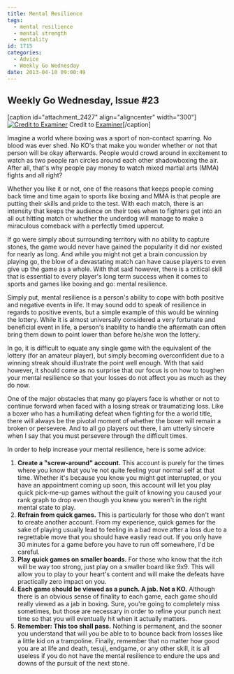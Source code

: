 ```yaml
---
title: Mental Resilience
tags:
  - mental resilience
  - mental strength
  - mentality
id: 1715
categories:
  - Advice
  - Weekly Go Wednesday
date: 2013-04-10 09:00:49
---
```


## Weekly Go Wednesday, Issue #23

[caption id="attachment_2427" align="aligncenter" width="300"][![Credit to Examiner](http://www.bengozen.com/wp-content/uploads/2013/04/wgw23.jpg)](http://www.bengozen.com/wp-content/uploads/2013/04/wgw23.jpg) Credit to [Examiner](http://www.examiner.com/article/boxing-s-future-3d-imax-for-pacquiao-mayweather)[/caption]

Imagine a world where boxing was a sport of non-contact sparring. No blood was ever shed. No KO's that make you wonder whether or not that person will be okay afterwards. People would crowd around in excitement to watch as two people ran circles around each other shadowboxing the air. After all, that's why people pay money to watch mixed martial arts (MMA) fights and all right?

Whether you like it or not, one of the reasons that keeps people coming back time and time again to sports like boxing and MMA is that people are putting their skills and pride to the test. With each match, there is an intensity that keeps the audience on their toes when to fighters get into an all out hitting match or whether the underdog will manage to make a miraculous comeback with a perfectly timed uppercut.

If go were simply about surrounding territory with no ability to capture stones, the game would never have gained the popularity it did nor existed for nearly as long. And while you might not get a brain concussion by playing go, the blow of a devastating match can have cause players to even give up the game as a whole. With that said however, there is a critical skill that is essential to every player's long term success when it comes to sports and games like boxing and go: mental resilience.

<!--more-->

Simply put, mental resilience is a person's ability to cope with both positive and negative events in life. It may sound odd to speak of resilience in regards to positive events, but a simple example of this would be winning the lottery. While it is almost universally considered a very fortunate and beneficial event in life, a person's inability to handle the aftermath can often bring them down to point lower than before he/she won the lottery.

In go, it is difficult to equate any single game with the equivalent of the lottery (for an amateur player), but simply becoming overconfident due to a winning streak should illustrate the point well enough. With that said however, it should come as no surprise that our focus is on how to toughen your mental resilience so that your losses do not affect you as much as they do now.

One of the major obstacles that many go players face is whether or not to continue forward when faced with a losing streak or traumatizing loss. Like a boxer who has a humiliating defeat when fighting for the a world title, there will always be the pivotal moment of whether the boxer will remain a broken or persevere. And to all go players out there, I am utterly sincere when I say that you must persevere through the difficult times.

In order to help increase your mental resilience, here is some advice:

1.  <span style="line-height: 13px;">**Create a "screw-around" account.** This account is purely for the times where you know that you're not quite feeling your normal self at that time. Whether it's because you know you might get interrupted, or you have an appointment coming up soon, this account will let you play quick pick-me-up games without the guilt of knowing you caused your rank graph to drop even though you knew you weren't in the right mental state to play.</span>
2.  **Refrain from quick games.** This is particularly for those who don't want to create another account. From my experience, quick games for the sake of playing usually lead to feeling in a bad move after a loss due to a regrettable move that you should have easily read out. If you only have 30 minutes for a game before you have to run off somewhere, I'd be careful.
3.  **Play quick games on smaller boards.** For those who know that the itch will be way too strong, just play on a smaller board like 9x9\. This will allow you to play to your heart's content and will make the defeats have practically zero impact on you.
4.  **Each game should be viewed as a punch. A jab. Not a KO.** Although there is an obvious sense of finality to each game, each game should really viewed as a jab in boxing. Sure, you're going to completely miss sometimes, but those are necessary in order to refine your punch next time so that you will eventually hit when it actually matters.
5.  **Remember: This too shall pass.** Nothing is permanent, and the sooner you understand that will you be able to to bounce back from losses like a little kid on a trampoline.
Finally, remember that no matter how good you are at life and death, tesuji, endgame, or any other skill, it is all useless if you do not have the mental resilience to endure the ups and downs of the pursuit of the next stone.